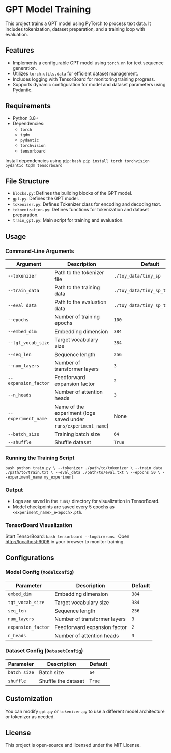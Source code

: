 # GPT Model Training

This project trains a GPT model using PyTorch to process text data. It includes tokenization, dataset preparation, and a training loop with evaluation.

## Features

- Implements a configurable GPT model using `torch.nn` for text sequence generation.
- Utilizes `torch.utils.data` for efficient dataset management.
- Includes logging with TensorBoard for monitoring training progress.
- Supports dynamic configuration for model and dataset parameters using Pydantic.

## Requirements

- Python 3.8+
- Dependencies:
  - `torch`
  - `tqdm`
  - `pydantic`
  - `torchvision`
  - `tensorboard`

Install dependencies using `pip`:
`bash pip install torch torchvision pydantic tqdm tensorboard `

## File Structure

- `blocks.py`: Defines the building blocks of the GPT model.
- `gpt.py`: Defines the GPT model.
- `tokenizer.py`: Defines Tokenizer class for encoding and decoding text.
- `tokoenization.py`: Defines functions for tokenization and dataset preparation.
- `train_gpt.py`: Main script for training and evaluation.

## Usage

### Command-Line Arguments

| Argument             | Description                                                      | Default                        |
| -------------------- | ---------------------------------------------------------------- | ------------------------------ |
| `--tokenizer`        | Path to the tokenizer file                                       | `./toy_data/tiny_sp`           |
| `--train_data`       | Path to the training data                                        | `./toy_data/tiny_sp_train.txt` |
| `--eval_data`        | Path to the evaluation data                                      | `./toy_data/tiny_sp_test.txt`  |
| `--epochs`           | Number of training epochs                                        | `100`                          |
| `--embed_dim`        | Embedding dimension                                              | `384`                          |
| `--tgt_vocab_size`   | Target vocabulary size                                           | `384`                          |
| `--seq_len`          | Sequence length                                                  | `256`                          |
| `--num_layers`       | Number of transformer layers                                     | `3`                            |
| `--expansion_factor` | Feedforward expansion factor                                     | `2`                            |
| `--n_heads`          | Number of attention heads                                        | `3`                            |
| `--experiment_name`  | Name of the experiment (logs saved under `runs/experiment_name`) | None                           |
| `--batch_size`       | Training batch size                                              | `64`                           |
| `--shuffle`          | Shuffle dataset                                                  | `True`                         |

### Running the Training Script

`bash python train.py \ --tokenizer ./path/to/tokenizer \ --train_data ./path/to/train.txt \ --eval_data ./path/to/eval.txt \ --epochs 50 \ --experiment_name my_experiment `

### Output

- Logs are saved in the `runs/` directory for visualization in TensorBoard.
- Model checkpoints are saved every 5 epochs as `<experiment_name>_e<epoch>.pth`.

### TensorBoard Visualization

Start TensorBoard:
`bash tensorboard --logdir=runs `
Open [http://localhost:6006](http://localhost:6006) in your browser to monitor training.

## Configurations

### Model Config (`ModelConfig`)

| Parameter          | Description                  | Default |
| ------------------ | ---------------------------- | ------- |
| `embed_dim`        | Embedding dimension          | `384`   |
| `tgt_vocab_size`   | Target vocabulary size       | `384`   |
| `seq_len`          | Sequence length              | `256`   |
| `num_layers`       | Number of transformer layers | `3`     |
| `expansion_factor` | Feedforward expansion factor | `2`     |
| `n_heads`          | Number of attention heads    | `3`     |

### Dataset Config (`DatasetConfig`)

| Parameter    | Description         | Default |
| ------------ | ------------------- | ------- |
| `batch_size` | Batch size          | `64`    |
| `shuffle`    | Shuffle the dataset | `True`  |

## Customization

You can modify `gpt.py` or `tokenizer.py` to use a different model architecture or tokenizer as needed.

## License

This project is open-source and licensed under the MIT License.

